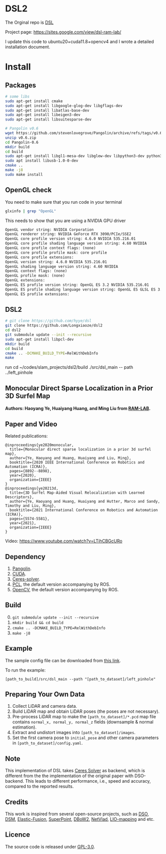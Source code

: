 # DSL2

The Orginal repo is [DSL](https://github.com/hyye/dsl)

Project page: https://sites.google.com/view/dsl-ram-lab/

I update this code to ubuntu20+cuda11.8+opencv4 and I wrote a detailed installation document.

# Install
## Packages
``` bash
# some libs
sudo apt-get install cmake
sudo apt-get install libgoogle-glog-dev libgflags-dev
sudo apt-get install libatlas-base-dev
sudo apt-get install libeigen3-dev
sudo apt-get install libsuitesparse-dev

# Pangolin v0.6
wget https://github.com/stevenlovegrove/Pangolin/archive/refs/tags/v0.6.zip
unzip v0.6.zip
cd Pangolin-0.6
mkdir build
cd build
sudo apt-get install libgl1-mesa-dev libglew-dev libpython3-dev python3-numpy cmake ffmpeg libavcodec-dev libavutil-dev libavformat-dev libswscale-dev libjpeg-dev libpng-dev libtiff-dev libopenexr-dev
sudo apt install libusb-1.0-0-dev
cmake ..
make -j8
sudo make install
```

## OpenGL check
You need to make sure that you run code in your terminal
``` bash
glxinfo | grep "OpenGL"
```
This needs to show that you are using a NVIDIA GPU driver
``` html
OpenGL vendor string: NVIDIA Corporation
OpenGL renderer string: NVIDIA GeForce RTX 3090/PCIe/SSE2
OpenGL core profile version string: 4.6.0 NVIDIA 535.216.01
OpenGL core profile shading language version string: 4.60 NVIDIA
OpenGL core profile context flags: (none)
OpenGL core profile profile mask: core profile
OpenGL core profile extensions:
OpenGL version string: 4.6.0 NVIDIA 535.216.01
OpenGL shading language version string: 4.60 NVIDIA
OpenGL context flags: (none)
OpenGL profile mask: (none)
OpenGL extensions:
OpenGL ES profile version string: OpenGL ES 3.2 NVIDIA 535.216.01
OpenGL ES profile shading language version string: OpenGL ES GLSL ES 3.20
OpenGL ES profile extensions:

```

## DSL2
``` bash
# git clone https://github.com/hyye/dsl
git clone https://github.com/Longxiaoze/dsl2
cd dsl2
git submodule update --init --recursive
sudo apt-get install libpcl-dev
mkdir build
cd build
cmake .. -DCMAKE_BUILD_TYPE=RelWithDebInfo
make
```


run
cd ~/codes/slam_projects/dsl2/build
./src/dsl_main -- path ../left_pinhole



## Monocular Direct Sparse Localization in a Prior 3D Surfel Map
#### Authors: Haoyang Ye, Huaiyang Huang, and Ming Liu from [RAM-LAB](https://ram-lab.com/).

## Paper and Video
Related publications:
```
@inproceedings{ye2020monocular,
  title={Monocular direct sparse localization in a prior 3d surfel map},
  author={Ye, Haoyang and Huang, Huaiyang and Liu, Ming},
  booktitle={2020 IEEE International Conference on Robotics and Automation (ICRA)},
  pages={8892--8898},
  year={2020},
  organization={IEEE}
}
@inproceedings{ye20213d,
  title={3D Surfel Map-Aided Visual Relocalization with Learned Descriptors},
  author={Ye, Haoyang and Huang, Huaiyang and Hutter, Marco and Sandy, Timothy and Liu, Ming},
  booktitle={2021 International Conference on Robotics and Automation (ICRA)},
  pages={5574-5581},
  year={2021},
  organization={IEEE}
}
```
Video:
https://www.youtube.com/watch?v=LTihCBGcURo

## Dependency
1. [Pangolin](https://github.com/stevenlovegrove/Pangolin).
2. [CUDA](https://developer.nvidia.com/cuda-downloads?target_os=Linux&target_arch=x86_64&target_distro=Ubuntu&target_version=1804&target_type=deblocal).
3. [Ceres-solver](http://ceres-solver.org/installation.html#linux).
4. [PCL](http://www.pointclouds.org/downloads/), the default version accompanying by ROS.
5. [OpenCV](https://docs.opencv.org/master/d7/d9f/tutorial_linux_install.html), the default version accompanying by ROS.

## Build
0. `git submodule update --init --recursive`
1. `mkdir build && cd build`
2. `cmake .. -DCMAKE_BUILD_TYPE=RelWithDebInfo` 
3. `make -j8`

## Example
The sample config file can be downloaded from [this link](https://hkustconnect-my.sharepoint.com/:u:/g/personal/hyeab_connect_ust_hk/EXDlfYJgCclHuxvTiEcfpbIBJmNAwdE1soquwUeHGuaItw?e=63oiEP).

To run the example:
```shell
[path_to_build]/src/dsl_main --path "[path_to_dataset]/left_pinhole"
```

## Preparing Your Own Data
1. Collect LiDAR and camera data.
2. Build LiDAR map and obtain LiDAR poses (the poses are not necessary).
3. Pre-process LiDAR map to make the `[path_to_dataset]/*.pcd` map file contains `normal_x, normal_y, normal_z` fields (downsample & normal estimation).
4. Extract and undistort images into `[path_to_dataset]/images`.
5. Set the first camera pose to `initial_pose` and other camera parameters in `[path_to_dataset]/config.yaml`.

## Note
This implementation of DSL takes [Ceres Solver](http://ceres-solver.org/) as backend, which is different from the the implementation of the original paper with DSO-backend. This leads to different performance, i.e., speed and accuracy, compared to the reported results.

## Credits
This work is inspired from several open-source projects, such as [DSO](https://github.com/JakobEngel/dso), [DSM](https://github.com/jzubizarreta/dsm), [Elastic-Fusion](https://github.com/mp3guy/ElasticFusion), [SuperPoint](https://github.com/magicleap/SuperPointPretrainedNetwork), [DBoW2](https://github.com/dorian3d/DBoW2), [NetVlad](https://www.di.ens.fr/willow/research/netvlad/), [LIO-mapping](https://github.com/hyye/lio-mapping) and etc.

## Licence
The source code is released under [GPL-3.0](https://www.gnu.org/licenses/).
